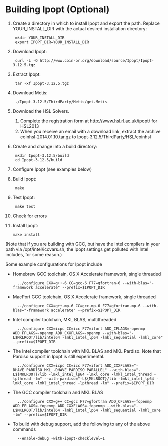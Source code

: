 Building Ipopt (Optional)
=========================

1. Create a directory in which to install Ipopt and export the path. Replace YOUR_INSTALL_DIR with the actual desired installation directory:

        mkdir YOUR_INSTALL_DIR
        export IPOPT_DIR=YOUR_INSTALL_DIR

2. Download Ipopt:

        curl -L -O http://www.coin-or.org/download/source/Ipopt/Ipopt-3.12.5.tgz

3. Extract Ipopt:

        tar -xf Ipopt-3.12.5.tgz

4. Download Metis:

        ./Ipopt-3.12.5/ThirdParty/Metis/get.Metis

5. Download the HSL Solvers.
    1. Complete the registration form at http://www.hsl.rl.ac.uk/ipopt/ for HSL2013
    2. When you receive an email with a download link, extract the archive coinhsl-2014.01.10.tar.gz to Ipopt-3.12.5/ThirdParty/HSL/coinhsl

6. Create and change into a build directory:

        mkdir Ipopt-3.12.5/build
        cd Ipopt-3.12.5/build

7. Configure Ipopt (see examples below)

8. Build Ipopt:

        make

9. Test Ipopt:

        make test

10. Check for errors

11. Install Ipopt:

        make install

(Note that if you are building with GCC, but have the Intel compilers in your path via /opt/intel/iccvars.sh, the Ipopt settings get polluted with Intel includes, for some reason.)

Some example configurations for Ipopt include

* Homebrew GCC toolchain, OS X Accelerate framework, single threaded

        ../configure CXX=g++-6 CC=gcc-6 F77=gfortran-6 --with-blas="-framework accelerate" --prefix=$IPOPT_DIR

* MacPort GCC toolchain, OS X Accelerate framework, single threaded

        ../configure CXX=g++-mp-6 CC=gcc-mp-6 F77=gfortran-mp-6 --with-blas="-framework accelerate" --prefix=$IPOPT_DIR

* Intel compiler toolchain, MKL BLAS, multithreaded

        ../configure CXX=icpc CC=icc F77=ifort ADD_CFLAGS=-openmp ADD_FFLAGS=-openmp ADD_CXXFLAGS=-openmp --with-blas="-L$MKLROOT/lib/intel64 -lmkl_intel_lp64 -lmkl_sequential -lmkl_core" --prefix=$IPOPT_DIR

* The Intel compiler toolchain with MKL BLAS and MKL Pardiso. Note that Pardiso support in Ipopt is still experimental.

        ../configure CXX=icpc CC=icc F77=ifort ADD_CXXFLAGS="-DHAVE_PARDISO_MKL -DHAVE_PARDISO_PARALLEL" --with-blas="-L${MKLROOT}/lib -lmkl_intel_lp64 -lmkl_core -lmkl_intel_thread -lpthread -lm" --with-pardiso="-L${MKLROOT}/lib -lmkl_intel_lp64 -lmkl_core -lmkl_intel_thread -lpthread -lm" --prefix=$IPOPT_DIR

* The GCC compiler toolchain and MKL BLAS

        ../configure CXX=g++ CC=gcc F77=gfortran ADD_CFLAGS=-fopenmp ADD_FFLAGS=-fopenmp ADD_CXXFLAGS=-fopenmp --with-blas="-L$MKLROOT/lib/intel64 -lmkl_intel_lp64 -lmkl_sequential -lmkl_core -lm" --prefix=$IPOPT_DIR

* To build with debug support, add the following to any of the above commands

        --enable-debug -with-ipopt-checklevel=1
